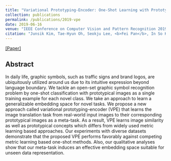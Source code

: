 ```yaml
---
title: "Variational Prototyping-Encoder: One-Shot Learning with Prototypical Images"
collection: publications
permalink: /publications/2019-vpe
date: 2019-06-16
venue: "IEEE Conference on Computer Vision and Pattern Recognition 2019 (CVPR 2019)"
citation: "Junsik Kim, Tae-Hyun Oh, Seokju Lee, <b>Fei Pan</b>, In So Kweon. <i>IEEE Conference on Computer Vision and Pattern Recognition 2019</i>. <b>CVPR 2019</b>."
---
```


[[Paper]](https://arxiv.org/pdf/1904.08482.pdf) 

## Abstract
In daily life, graphic symbols, such as traffic signs and brand logos, are ubiquitously utilized around us due to its intuitive expression beyond language boundary. We tackle an open-set graphic symbol recognition problem by one-shot classification with prototypical images as a single training example for each novel class. We take an approach to learn a generalizable embedding space for novel tasks. We propose a new approach called variational prototyping-encoder (VPE) that learns the image translation task from real-world input images to their corresponding prototypical images as a meta-task. As a result, VPE learns image similarity as well as prototypical concepts which differs from widely used metric learning based approaches. Our experiments with diverse datasets demonstrate that the proposed VPE performs favorably against competing metric learning based one-shot methods. Also, our qualitative analyses show that our meta-task induces an effective embedding space suitable for unseen data representation.